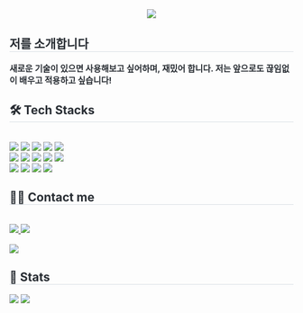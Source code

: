 <div align= "center">
    <img src="https://capsule-render.vercel.app/api?type=soft&color=7adcf0&height=180&text=Oh%20Ui-Seok&animation=&fontColor=ffffff&fontSize=90" />
    </div>
    <div style="text-align: left;"> 
    <h2 style="border-bottom: 1px solid #d8dee4; color: #282d33;"> 저를 소개합니다 </h2>  
    <div style="font-weight: 700; font-size: 15px; text-align: left; color: #282d33;"> 새로운 기술이 있으면 사용해보고 싶어하며, 재밌어 합니다. 저는 앞으로도 끊임없이 배우고 적용하고 싶습니다! </div> 
    </div>
    <div style="text-align: left;">
    <h2 style="border-bottom: 1px solid #d8dee4; color: #282d33;"> 🛠️ Tech Stacks </h2> <br> 
    <div style="margin: ; text-align: left;" "text-align: left;"> <img src="https://img.shields.io/badge/C++-00599C?style=flat-square&logo=C%2B%2B&logoColor=white">
          <img src="https://img.shields.io/badge/Elasticsearch-005571?style=flat-square&logo=Elasticsearch&logoColor=white">
          <img src="https://img.shields.io/badge/Express-000000?style=flat-square&logo=Express&logoColor=white">
          <img src="https://img.shields.io/badge/Flask-000000?style=flat-square&logo=Flask&logoColor=white">
          <img src="https://img.shields.io/badge/Java-007396?style=flat-square&logo=Java&logoColor=white">
          <br/><img src="https://img.shields.io/badge/Javascript-F7DF1E?style=flat-square&logo=Javascript&logoColor=white">
          <img src="https://img.shields.io/badge/Jenkins-D24939?style=flat-square&logo=Jenkins&logoColor=white">
          <img src="https://img.shields.io/badge/Linux-FCC624?style=flat-square&logo=Linux&logoColor=white">
          <img src="https://img.shields.io/badge/MongoDB-47A248?style=flat-square&logo=MongoDB&logoColor=white">
          <img src="https://img.shields.io/badge/MySQL-4479A1?style=flat-square&logo=MySQL&logoColor=white">
          <br/><img src="https://img.shields.io/badge/MariaDB-003545?style=flat-square&logo=MariaDB&logoColor=white">
          <img src="https://img.shields.io/badge/Python-3776AB?style=flat-square&logo=Python&logoColor=white">
          <img src="https://img.shields.io/badge/Spring-6DB33F?style=flat-square&logo=Spring&logoColor=white">
          <img src="https://img.shields.io/badge/Spring Boot-6DB33F?style=flat-square&logo=Spring Boot&logoColor=white">
          </div>
    </div>
    <div style="text-align: left;">
    <h2 style="border-bottom: 1px solid #d8dee4; color: #282d33;"> 🧑‍💻 Contact me </h2> <br> 
    <div style="text-align: left;"> <a href=https://velog.io/@uiseok> <img src="https://img.shields.io/badge/Velog-20C997?style=flat-square&logo=Velog&logoColor=white&link=https://velog.io/@uiseok"> </a>
         <a href=https://rectangular-ceiling-fb9.notion.site/640a951135fe40e685a02bd497009dfc> <img src="https://img.shields.io/badge/Notion-000000?style=flat-square&logo=Notion&logoColor=white&link=https://rectangular-ceiling-fb9.notion.site/640a951135fe40e685a02bd497009dfc"> </a>
          </div>  <br> 
    <div style="text-align: left;"> <a href="https://hits.seeyoufarm.com"> <img src="https://hits.seeyoufarm.com/api/count/incr/badge.svg?url=https%3A%2F%2Fgithub.com%2Fohuiseok%2F&count_bg=%23000000&title_bg=%23000000&icon=github.svg&icon_color=%23FFFFFF&title=GitHub&edge_flat=false"/></a>
       </div> 
    </div>
    <div style="text-align: left;"> 
    <h2 style="border-bottom: 1px solid #d8dee4; color: #282d33;"> 🏅 Stats </h2> <div style="text-align: left;"> <img src="https://github-readme-stats.vercel.app/api?username=ohuiseok&bg_color=180,7adcf0,00000000&title_color=ffffff&text_color=ffffff"
         /> <img src="https://github-readme-stats.vercel.app/api/top-langs/?username=ohuiseok&layout=compact&bg_color=180,7adcf0,00000000&title_color=ffffff&text_color=ffffff"
           /> </div> 
    </div>
    
